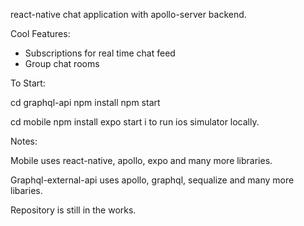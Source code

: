 react-native chat application with apollo-server backend.

Cool Features:
- Subscriptions for real time chat feed
- Group chat rooms

To Start: 

cd graphql-api 
npm install
npm start

cd mobile
npm install
expo start 
i to run ios simulator locally. 

Notes: 

Mobile uses react-native, apollo, expo and many more libraries.

Graphql-external-api uses apollo, graphql, sequalize and many more libaries. 

Repository is still in the works. 
